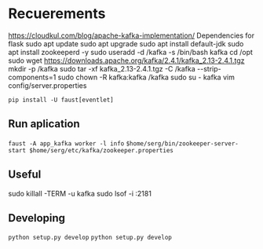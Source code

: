 # Recuerements

<https://cloudkul.com/blog/apache-kafka-implementation/>
Dependencies for flask
sudo apt update
sudo apt upgrade
sudo apt install default-jdk
sudo apt install zookeeperd -y
sudo useradd -d /kafka -s /bin/bash kafka
cd /opt
sudo wget <https://downloads.apache.org/kafka/2.4.1/kafka_2.13-2.4.1.tgz>
mkdir -p /kafka
sudo tar -xf kafka_2.13-2.4.1.tgz -C /kafka --strip-components=1
sudo chown -R kafka:kafka /kafka
sudo su - kafka
vim config/server.properties

`pip install -U faust[eventlet]`

## Run aplication

`faust -A app_kafka worker -l info`
`$home/serg/bin/zookeeper-server-start $home/serg/etc/kafka/zookeeper.properties`

## Useful

sudo killall -TERM -u kafka
sudo lsof -i :2181

## Developing

`python setup.py develop`
`python setup.py develop`


